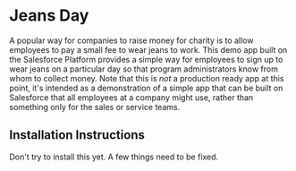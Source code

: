 # Jeans Day

A popular way for companies to raise money for charity is to allow employees to pay a small fee to wear jeans to work. This demo app built on the Salesforce Platform provides a simple way for employees to sign up to wear jeans on a particular day so that program administrators know from whom to collect money. Note that this is *not* a production ready app at this point, it's intended as a demonstration of a simple app that can be built on Salesforce that all employees at a company might use, rather than something only for the sales or service teams.

## Installation Instructions

Don't try to install this yet. A few things need to be fixed.

